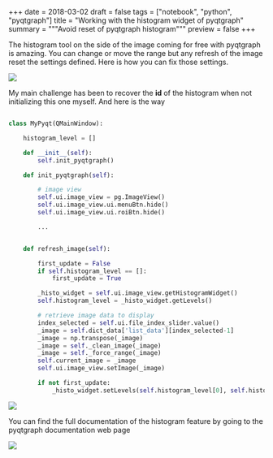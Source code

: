 +++
date = 2018-03-02
draft = false
tags = ["notebook", "python", "pyqtgraph"]
title = "Working with the histogram widget of pyqtgraph"
summary = """Avoid reset of pyqtgraph histogram"""
preview = false
+++

The histogram tool on the side of the image coming for free with pyqtgraph is amazing. You can change or move the
range but any refresh of the image reset the settings defined. Here is how you can fix those settings.

<img src='/img/posts/pyqtgraph_histogram/histogram_showing_issue.gif' />

My main challenge has been to recover the **id** of the histogram when not initializing this one myself. And here is
the way

```python

class MyPyqt(QMainWindow):

    histogram_level = []

    def __init__(self):
        self.init_pyqtgraph()

    def init_pyqtgraph(self):

        # image view
        self.ui.image_view = pg.ImageView()
        self.ui.image_view.ui.menuBtn.hide()
        self.ui.image_view.ui.roiBtn.hide()

        ...


    def refresh_image(self):

        first_update = False
        if self.histogram_level == []:
            first_update = True

        _histo_widget = self.ui.image_view.getHistogramWidget()
        self.histogram_level = _histo_widget.getLevels()

        # retrieve image data to display
        index_selected = self.ui.file_index_slider.value()
        _image = self.dict_data['list_data'][index_selected-1]
        _image = np.transpose(_image)
        _image = self._clean_image(_image)
        _image = self._force_range(_image)
        self.current_image = _image
        self.ui.image_view.setImage(_image)

        if not first_update:
            _histo_widget.setLevels(self.histogram_level[0], self.histogram_level[1])
```

<img src='/img/posts/pyqtgraph_histogram/histogram_fixed.gif' />

You can find the full documentation of the histogram feature by going to the pyqtgraph documentation web page

[<img src='/img/posts/pyqtgraph_histogram/histo_doc.png' />](http://www.pyqtgraph.org/documentation/graphicsItems/histogramlutitem.html)
